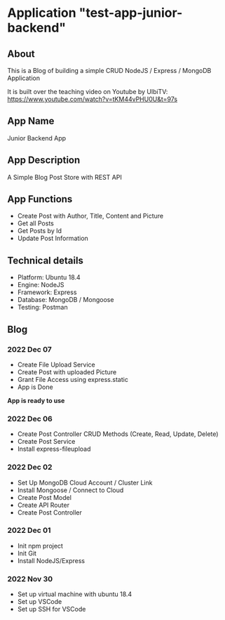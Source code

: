 # Application "test-app-junior-backend"

## About

This is a Blog of building a simple CRUD NodeJS / Express / MongoDB Application

It is built over the teaching video on Youtube by UlbiTV:
https://www.youtube.com/watch?v=tKM44vPHU0U&t=97s


## App Name

Junior Backend App

## App Description

A Simple Blog Post Store with REST API

## App Functions

* Create Post with Author, Title, Content and Picture
* Get all Posts
* Get Posts by Id
* Update Post Information

## Technical details

* Platform: Ubuntu 18.4
* Engine: NodeJS
* Framework: Express
* Database: MongoDB / Mongoose
* Testing: Postman

## Blog

### 2022 Dec 07

* Create File Upload Service
* Create Post with uploaded Picture
* Grant File Access using express.static
* App is Done

**App is ready to use**

### 2022 Dec 06

* Create Post Controller CRUD Methods (Create, Read, Update, Delete)
* Create Post Service
* Install express-fileupload

### 2022 Dec 02

* Set Up MongoDB Cloud Account / Cluster Link
* Install Mongoose / Connect to Cloud
* Create Post Model
* Create API Router
* Create Post Controller

### 2022 Dec 01

* Init npm project
* Init Git
* Install NodeJS/Express

### 2022 Nov 30

* Set up virtual machine with ubuntu 18.4
* Set up VSCode
* Set up SSH for VSCode